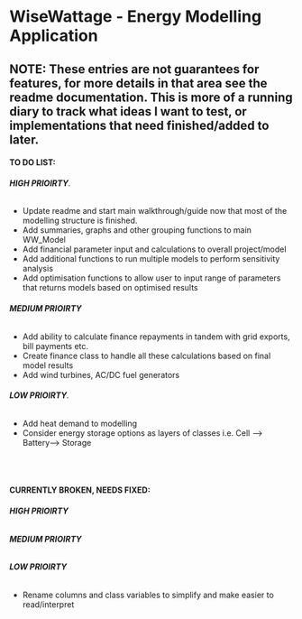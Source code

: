 # WiseWattage - Energy Modelling Application

## **NOTE:** These entries are not guarantees for features, for more details in that area see the readme documentation. This is more of a running diary to track what ideas I want to test, or implementations that need finished/added to later. 


#### **TO DO LIST:**
###### **HIGH PRIOIRTY**.
- Update readme and start main walkthrough/guide now that most of the modelling structure is finished.
- Add summaries, graphs and other grouping functions to main WW_Model
- Add financial parameter input and calculations to overall project/model
- Add additional functions to run multiple models to perform sensitivity analysis
- Add optimisation functions to allow user to input range of parameters that returns models based on optimised results


###### **MEDIUM PRIOIRTY**
- Add ability to calculate finance repayments in tandem with grid exports, bill payments etc.
- Create finance class to handle all these calculations based on final model results
- Add wind turbines, AC/DC fuel generators

###### **LOW PRIOIRTY**.
- Add heat demand to modelling
- Consider energy storage options as layers of classes i.e. Cell --> Battery--> Storage



<br><br>

#### **CURRENTLY BROKEN, NEEDS FIXED:**
###### **HIGH PRIOIRTY**


###### **MEDIUM PRIOIRTY**


###### **LOW PRIOIRTY**
- Rename columns and class variables to simplify and make easier to read/interpret 
